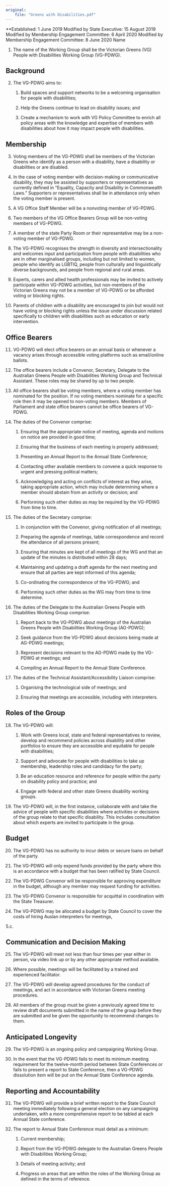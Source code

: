```yaml
---
original:
    file: "Greens with Disabilities.pdf"
---
```


**Established: 1 June 2019
Modified by State Executive: 15 August 2019
Modified by Membership Engagement Committee: 6 April 2020
Modified by Membership Engagement Committee: 8 June 2020
Name

1. The name of the Working Group shall be the Victorian Greens (VG) People with Disabilities Working Group (VG-PDWG).

## Background


2. The VG-PDWG aims to:

    1. Build spaces and support networks to be a welcoming organisation for people with disabilities;

    2. Help the Greens continue to lead on disability issues; and

    3. Create a mechanism to work with VG Policy Committee to enrich all policy areas with the knowledge and expertise of members with disabilities about how it may impact people with disabilities.

## Membership


3. Voting members of the VG-PDWG shall be members of the Victorian Greens who identify as a person with a disability, have a disability or disabilities or are disabled.

4. In the case of voting member with decision-making or communicative disability, they may be assisted by supporters or representatives as currently defined in “Equality, Capacity and Disability in Commonwealth Laws.” Supporters or representatives shall be in attendance only when the voting member is present.

5. A VG Office Staff Member will be a nonvoting member of VG-PDWG.

6. Two members of the VG Office Bearers Group will be non-voting members of VG-PDWG.

7. A member of the state Party Room or their representative may be a non-voting member of VG-PDWG.

8. The VG-PDWG recognises the strength in diversity and intersectionality and welcomes input and participation from people with disabilities who are in other marginalised groups, including but not limited to women, people who identify as LGBTIQ, people from culturally and linguistically diverse backgrounds, and people from regional and rural areas.

9. Experts, carers and allied health professionals may be invited to actively participate within VG-PDWG activities, but non-members of the Victorian Greens may not be a member of VG-PDWG or be afforded voting or blocking rights.

10. Parents of children with a disability are encouraged to join but would not have voting or blocking rights unless the issue under discussion related specifically to children with disabilities such as education or early intervention.

## Office Bearers

11. VG-PDWG will elect office bearers on an annual basis or whenever a vacancy arises through accessible voting platforms such as email/online ballots.

12. The office bearers include a Convenor, Secretary, Delegate to the Australian Greens People with Disabilities Working Group and Technical Assistant. These roles may be shared by up to two people.

13. All office bearers shall be voting members, where a voting member has nominated for the position. If no voting members nominate for a specific role then it may be opened to non-voting members. Members of Parliament and state office bearers cannot be office bearers of VG-PDWG.

14. The duties of the Convenor comprise:

    1. Ensuring that the appropriate notice of meeting, agenda and motions on notice are provided in good time;

    2. Ensuring that the business of each meeting is properly addressed;

    3. Presenting an Annual Report to the Annual State Conference;

    4. Contacting other available members to convene a quick response to urgent and pressing political matters;

    5. Acknowledging and acting on conflicts of interest as they arise, taking appropriate action, which may include determining where a member should abstain from an activity or decision; and

    6. Performing such other duties as may be required by the VG-PDWG from time to time.

15. The duties of the Secretary comprise:

    1. In conjunction with the Convenor, giving notification of all meetings;

    2. Preparing the agenda of meetings, table correspondence and record the attendance of all persons present;

    3. Ensuring that minutes are kept of all meetings of the WG and that an update of the minutes is distributed within 28 days;

    4. Maintaining and updating a draft agenda for the next meeting and ensure that all parties are kept informed of this agenda;

    5. Co-ordinating the correspondence of the VG-PDWG; and

    6. Performing such other duties as the WG may from time to time determine.

16. The duties of the Delegate to the Australian Greens People with Disabilities Working Group comprise:

    1. Report back to the VG-PDWG about meetings of the Australian Greens People with Disabilities Working Group (AG-PDWG);

    2. Seek guidance from the VG-PDWG about decisions being made at AG-PDWG meetings;

    3. Represent decisions relevant to the AG-PDWG made by the VG-PDWG at meetings; and

    4. Compiling an Annual Report to the Annual State Conference.

17. The duties of the Technical Assistant/Accessibility Liaison comprise:

    1. Organising the technological side of meetings; and

    2. Ensuring that meetings are accessible, including with interpreters.

## Roles of the Group


18. The VG-PDWG will:

    1. Work with Greens local, state and federal representatives to review, develop and recommend policies across disability and other portfolios to ensure they are accessible and equitable for people with disabilities;

    2. Support and advocate for people with disabilities to take up membership, leadership roles and candidacy for the party;

    3. Be an education resource and reference for people within the party on disability policy and practice; and

    4. Engage with federal and other state Greens disability working groups.

19. The VG-PDWG will, in the first instance, collaborate with and take the advice of people with specific disabilities where activities or decisions of the group relate to that specific disability. This includes consultation about which experts are invited to participate in the group.

## Budget

20. The VG-PDWG has no authority to incur debts or secure loans on behalf of the party.

21. The VG-PDWG will only expend funds provided by the party where this is an accordance with a budget that has been ratified by State Council.

22. The VG-PDWG Convenor will be responsible for approving expenditure in the budget, although any member may request funding for activities.

23. The VG-PDWG Convenor is responsible for acquittal in coordination with the State Treasurer.

24. The VG-PDWG may be allocated a budget by State Council to cover the costs of hiring Auslan interpreters for meetings,

5.c.

## Communication and Decision Making


25. The VG-PDWG will meet not less than four times per year either in person, via video link up or by any other appropriate method available.

26. Where possible, meetings will be facilitated by a trained and experienced facilitator.

27. The VG-PDWG will develop agreed procedures for the conduct of meetings, and act in accordance with Victorian Greens meeting procedures.

28. All members of the group must be given a previously agreed time to review draft documents submitted in the name of the group before they are submitted and be given the opportunity to recommend changes to them.

## Anticipated Longevity

29. The VG-PDWG is an ongoing policy and campaigning Working Group.

30. In the event that the VG-PDWG fails to meet its minimum meeting requirement for the twelve-month period between State Conferences or fails to present a report to State Conference, then a VG-PDWG dissolution item will be put on the Annual State Conference agenda.

## Reporting and Accountability

31. The VG-PDWG will provide a brief written report to the State Council meeting immediately following a general election on any campaigning undertaken, with a more comprehensive report to be tabled at each Annual State conference.

32. The report to Annual State Conference must detail as a minimum:

    1. Current membership;

    2. Report from the VG-PDWG delegate to the Australian Greens People with Disabilities Working Group;

    3. Details of meeting activity; and

    4. Progress on areas that are within the roles of the Working Group as defined in the terms of reference.


